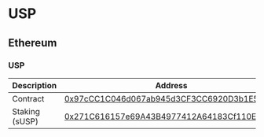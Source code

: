 # USP

## Ethereum

### USP

<table data-full-width="false"><thead><tr><th width="189">Description</th><th>Address</th></tr></thead><tbody><tr><td>Contract</td><td><a href="https://etherscan.io/address/0x97cCC1C046d067ab945d3CF3CC6920D3b1E54c88">0x97cCC1C046d067ab945d3CF3CC6920D3b1E54c88</a></td></tr><tr><td>Staking (sUSP)</td><td><a href="https://etherscan.io/address/0x271C616157e69A43B4977412A64183Cf110Edf16">0x271C616157e69A43B4977412A64183Cf110Edf16</a></td></tr></tbody></table>
